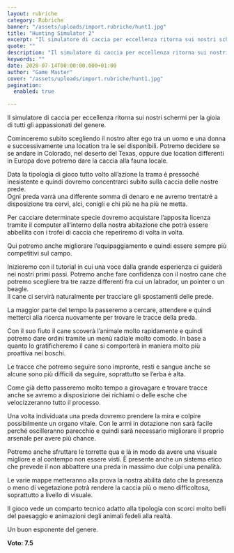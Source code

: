 ```yaml
---
layout: rubriche
category: Rubriche
banner: "/assets/uploads/import.rubriche/hunt1.jpg"
title: "Hunting Simulator 2"
excerpt: "Il simulatore di caccia per eccellenza ritorna sui nostri schermi per la gioia di tutti gli appassionati del genere. Cominceremo subito scegliendo il nostro alter ego tra un uomo e una donna e successivamente una location tra le sei disponibili. Potremo decidere se se andare in Colorado, nel deserto del Texas, oppure due location differenti [&hellip"
quote: ""
description: "Il simulatore di caccia per eccellenza ritorna sui nostri schermi per la gioia di tutti gli appassionati del genere. Cominceremo subito scegliendo il nostro alter ego tra un uomo e una donna e successivamente una location tra le sei disponibili. Potremo decidere se se andare in Colorado, nel deserto del Texas, oppure due location differenti [&hellip"
keywords: ""
date: 2020-07-14T00:00:00.000+01:00
author: "Game Master"
cover: "/assets/uploads/import.rubriche/hunt1.jpg"
pagination:
  enabled: true

---
```


Il simulatore di caccia per eccellenza ritorna sui nostri schermi per la gioia di tutti gli appassionati del genere.

Cominceremo subito scegliendo il nostro alter ego tra un uomo e una donna e successivamente una location tra le sei disponibili. Potremo decidere se se andare in Colorado, nel deserto del Texas, oppure due location differenti in Europa dove potremo dare la caccia alla fauna locale.

Data la tipologia di gioco tutto volto all’azione la trama è pressoché inesistente e quindi dovremo concentrarci subito sulla caccia delle nostre prede.  
Ogni preda varrà una differente somma di denaro e ne avremo trentatré a disposizione tra cervi, alci, conigli e chi più ne ha più ne metta.

Per cacciare determinate specie dovremo acquistare l’apposita licenza tramite il computer all’interno della nostra abitazione che potrà essere abbellita con i trofei di caccia che reperiremo di volta in volta.

Qui potremo anche migliorare l’equipaggiamento e quindi essere sempre più competitivi sul campo.

Inizieremo con il tutorial in cui una voce dalla grande esperienza ci guiderà nei nostri primi passi. Potremo anche fare confidenza con il nostro cane che potremo scegliere tra tre razze differenti fra cui un labrador, un pointer o un beagle.  
Il cane ci servirà naturalmente per tracciare gli spostamenti delle prede.

La maggior parte del tempo la passeremo a cercare, attendere e quindi metterci alla ricerca nuovamente per trovare le tracce della preda.

Con il suo fiuto il cane scoverà l’animale molto rapidamente e quindi potremo dare ordini tramite un menù radiale molto comodo. In base a quanto lo gratificheremo il cane si comporterà in maniera molto più proattiva nei boschi.

Le tracce che potremo seguire sono impronte, resti e sangue anche se alcune sono più difficili da seguire, soprattutto se l’erba è alta.

Come già detto passeremo molto tempo a girovagare e trovare tracce anche se avremo a disposizione dei richiami o delle esche che velocizzeranno tutto il processo.

Una volta individuata una preda dovremo prendere la mira e colpire possibilmente un organo vitale. Con le armi in dotazione non sarà facile perché oscilleranno parecchio e quindi sarà necessario migliorare il proprio arsenale per avere più chance.

Potremo anche sfruttare le torrette qua e là in modo da avere una visuale migliore e al contempo non essere visti. È presente anche un sistema etico che prevede il non abbattere una preda in massimo due colpi una penalità.

Le varie mappe metteranno alla prova la nostra abilità dato che la presenza o meno di vegetazione potrà rendere la caccia più o meno difficoltosa, soprattutto a livello di visuale.

Il gioco vede un comparto tecnico adatto alla tipologia con scorci molto belli del paesaggio e animazioni degli animali fedeli alla realtà.

Un buon esponente del genere.

**Voto: 7.5**